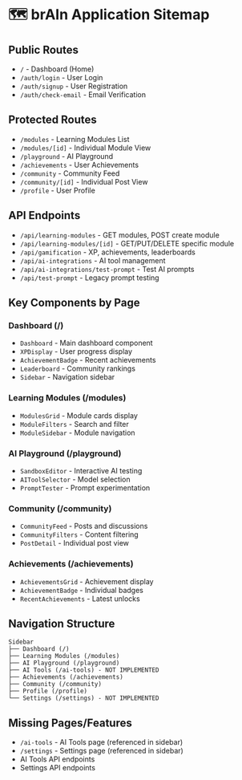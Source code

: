 # 🗺️ brAIn Application Sitemap

## Public Routes
- `/` - Dashboard (Home)
- `/auth/login` - User Login
- `/auth/signup` - User Registration  
- `/auth/check-email` - Email Verification

## Protected Routes
- `/modules` - Learning Modules List
- `/modules/[id]` - Individual Module View
- `/playground` - AI Playground
- `/achievements` - User Achievements
- `/community` - Community Feed
- `/community/[id]` - Individual Post View
- `/profile` - User Profile

## API Endpoints
- `/api/learning-modules` - GET modules, POST create module
- `/api/learning-modules/[id]` - GET/PUT/DELETE specific module
- `/api/gamification` - XP, achievements, leaderboards
- `/api/ai-integrations` - AI tool management
- `/api/ai-integrations/test-prompt` - Test AI prompts
- `/api/test-prompt` - Legacy prompt testing

## Key Components by Page

### Dashboard (/)
- `Dashboard` - Main dashboard component
- `XPDisplay` - User progress display
- `AchievementBadge` - Recent achievements
- `Leaderboard` - Community rankings
- `Sidebar` - Navigation sidebar

### Learning Modules (/modules)
- `ModulesGrid` - Module cards display
- `ModuleFilters` - Search and filter
- `ModuleSidebar` - Module navigation

### AI Playground (/playground)
- `SandboxEditor` - Interactive AI testing
- `AIToolSelector` - Model selection
- `PromptTester` - Prompt experimentation

### Community (/community)
- `CommunityFeed` - Posts and discussions
- `CommunityFilters` - Content filtering
- `PostDetail` - Individual post view

### Achievements (/achievements)
- `AchievementsGrid` - Achievement display
- `AchievementBadge` - Individual badges
- `RecentAchievements` - Latest unlocks

## Navigation Structure
```
Sidebar
├── Dashboard (/)
├── Learning Modules (/modules)
├── AI Playground (/playground)
├── AI Tools (/ai-tools) - NOT IMPLEMENTED
├── Achievements (/achievements)
├── Community (/community)
├── Profile (/profile)
└── Settings (/settings) - NOT IMPLEMENTED
```

## Missing Pages/Features
- `/ai-tools` - AI Tools page (referenced in sidebar)
- `/settings` - Settings page (referenced in sidebar)
- AI Tools API endpoints
- Settings API endpoints

